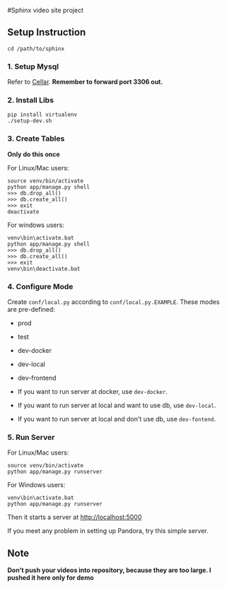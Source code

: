 #Sphinx
video site project

## Setup Instruction

```
cd /path/to/sphinx
```

### 1. Setup Mysql
Refer to [Cellar](https://github.com/BigLeg/cellar). __Remember to forward port 3306 out.__

### 2. Install Libs

```
pip install virtualenv
./setup-dev.sh
```

### 3. Create Tables
__Only do this once__

For Linux/Mac users:

```
source venv/bin/activate
python app/manage.py shell
>>> db.drop_all()
>>> db.create_all()
>>> exit
deactivate
```

For windows users:

```
venv\bin\activate.bat
python app/manage.py shell
>>> db.drop_all()
>>> db.create_all()
>>> exit
venv\bin\deactivate.bat
```

### 4. Configure Mode
Create `conf/local.py` according to `conf/local.py.EXAMPLE`. These modes are pre-defined:

* prod
* test
* dev-docker
* dev-local
* dev-frontend


* If you want to run server at docker, use `dev-docker`. 
* If you want to run server at local and want to use db, use `dev-local`.
* If you want to run server at local and don't use db, use `dev-fontend`.


### 5. Run Server

For Linux/Mac users:

```
source venv/bin/activate
python app/manage.py runserver
```

For Windows users:

```
venv\bin\activate.bat
python app/manage.py runserver
```

Then it starts a server at [http://localhost:5000](http://localhost:5000)

If you meet any problem in setting up Pandora, try this simple server.


## Note
__Don't push your videos into repository, because they are too large. I pushed it here only for demo__

